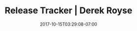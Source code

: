 ---
weight: 8
title: "Release Tracker | Derek Royse"
nav_heading: "Release Tracker"
thumbnail: "release.png"
site_url: "https://release-tracker.herokuapp.com/"
case_short_title: "Release Tracker"
case_title: "Release Tracker"
case_subtitle: "Web Application (PHP)"
case_description: "This application was created to allow users to register an account and track upcoming video game and movie releases."
case_feature_img: "release.png"
case_summary: "After completing a PHP project at work, I had the urge to create a small PHP project of my own. Release Tracker uses multiple entertainment APIs to pull release date information for movies and video games. Users can create an account and add items to their list, allowing them to keep track of recent and upcoming releases."
team: ["Derek Royse"]
roles: ["PHP", "MySQL", "Bootstrap"]
methods: ["Authentication", "SASS", "Web APIs"]
button_links:
    - link: "https://release-tracker.herokuapp.com/"
      img: "eyeball.svg"
      text: "Visit Site"
testimonial: "Alexis designed everything for Cope from the ground up. What I really like about him is his true understanding and grasp of what makes a great UI great. He knows that the user experience needs a lot of refining from customers and he isn't shy to take feedback even if it's critical. Alexis is one of those rare people who just gets it."
testimonial_photo: "john.jpg"
testimonial_author: "John Robert Palomo"
testimonial_subtitle: "Co-founder, Cope"
date: 2017-10-15T03:29:08-07:00
draft: false
---